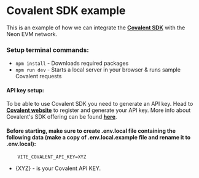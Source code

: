 # Covalent SDK example
This is an example of how we can integrate the **[Covalent SDK](https://www.covalenthq.com)** with the Neon EVM network.

### Setup terminal commands:
* ```npm install``` - Downloads required packages
* ```npm run dev``` - Starts a local server in your browser & runs sample Covalent requests

#### API key setup:
To be able to use Covalent SDK you need to generate an API key. Head to **[Covalent website](https://www.covalenthq.com/platform/auth/register/)** to register and generate your API key. More info about Covalent's SDK offering can be found **[here](https://www.npmjs.com/package/@covalenthq/client-sdk)**.

#### Before starting, make sure to create .env.local file containing the following data (make a copy of .env.local.example file and rename it to .env.local):
```
    VITE_COVALENT_API_KEY=XYZ
```
- {XYZ} - is your Covalent API KEY.